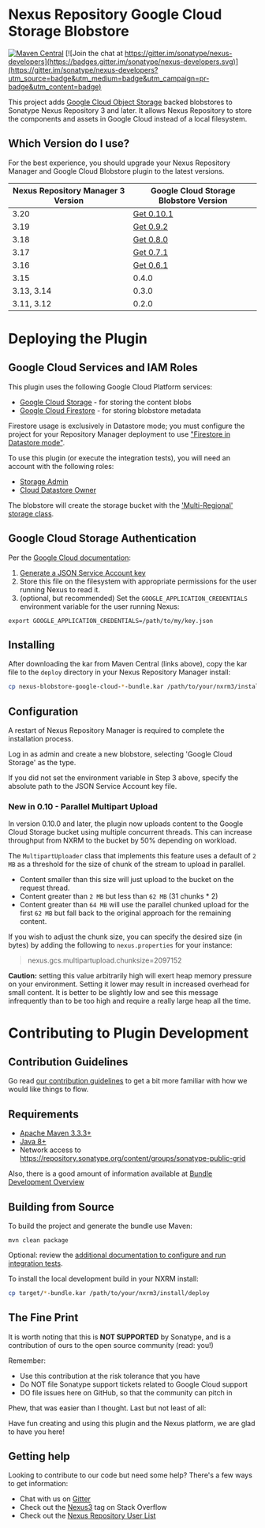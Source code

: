 <!--

    Sonatype Nexus (TM) Open Source Version
    Copyright (c) 2017-present Sonatype, Inc.
    All rights reserved. Includes the third-party code listed at http://links.sonatype.com/products/nexus/oss/attributions.

    This program and the accompanying materials are made available under the terms of the Eclipse Public License Version 1.0,
    which accompanies this distribution and is available at http://www.eclipse.org/legal/epl-v10.html.

    Sonatype Nexus (TM) Professional Version is available from Sonatype, Inc. "Sonatype" and "Sonatype Nexus" are trademarks
    of Sonatype, Inc. Apache Maven is a trademark of the Apache Software Foundation. M2eclipse is a trademark of the
    Eclipse Foundation. All other trademarks are the property of their respective owners.

-->
Nexus Repository Google Cloud Storage Blobstore
==============================

[![Maven Central](https://img.shields.io/maven-central/v/org.sonatype.nexus.plugins/nexus-blobstore-google-cloud.svg?label=Maven%20Central)](https://search.maven.org/search?q=g:%22org.sonatype.nexus.plugins%22%20AND%20a:%22nexus-blobstore-google-cloud%22) [![Join the chat at https://gitter.im/sonatype/nexus-developers](https://badges.gitter.im/sonatype/nexus-developers.svg)](https://gitter.im/sonatype/nexus-developers?utm_source=badge&utm_medium=badge&utm_campaign=pr-badge&utm_content=badge)

This project adds [Google Cloud Object Storage](https://cloud.google.com/storage/) backed blobstores to Sonatype Nexus 
Repository 3 and later.  It allows Nexus Repository to store the components and assets in Google Cloud instead of a
local filesystem.

Which Version do I use?
-----------------------

For the best experience, you should upgrade your Nexus Repository Manager and Google Cloud Blobstore plugin to the latest versions.

| Nexus Repository Manager 3 Version | Google Cloud Storage Blobstore Version |
| ---------------------------------- |--------------------------------------- |
| 3.20                               | [Get 0.10.1](https://repo1.maven.org/maven2/org/sonatype/nexus/plugins/nexus-blobstore-google-cloud/0.10.1/nexus-blobstore-google-cloud-0.10.1-bundle.kar) |
| 3.19                               | [Get 0.9.2](https://repo1.maven.org/maven2/org/sonatype/nexus/plugins/nexus-blobstore-google-cloud/0.9.2/nexus-blobstore-google-cloud-0.9.2-bundle.kar) |
| 3.18                               | [Get 0.8.0](https://repo1.maven.org/maven2/org/sonatype/nexus/plugins/nexus-blobstore-google-cloud/0.8.0/nexus-blobstore-google-cloud-0.8.0-bundle.kar) |
| 3.17                               | [Get 0.7.1](https://repo1.maven.org/maven2/org/sonatype/nexus/plugins/nexus-blobstore-google-cloud/0.7.1/nexus-blobstore-google-cloud-0.7.1-bundle.kar) |
| 3.16                               | [Get 0.6.1](https://repo1.maven.org/maven2/org/sonatype/nexus/plugins/nexus-blobstore-google-cloud/0.6.1/nexus-blobstore-google-cloud-0.6.1-bundle.kar) |
| 3.15                               | 0.4.0                                  |
| 3.13, 3.14                         | 0.3.0                                  |
| 3.11, 3.12                         | 0.2.0                                  |

# Deploying the Plugin

Google Cloud Services and IAM Roles
-----------------------------------

This plugin uses the following Google Cloud Platform services:

* [Google Cloud Storage](https://cloud.google.com/storage/) - for storing the content blobs
* [Google Cloud Firestore](https://cloud.google.com/firestore/) - for storing blobstore metadata

Firestore usage is exclusively in Datastore mode; you must configure the project for your Repository Manager deployment
to use ["Firestore in Datastore mode"](https://cloud.google.com/firestore/docs/firestore-or-datastore).

To use this plugin (or execute the integration tests), you will need an account with the following roles:

* [Storage Admin](https://cloud.google.com/storage/docs/access-control/iam-roles)
* [Cloud Datastore Owner](https://cloud.google.com/datastore/docs/access/iam)

The blobstore will create the storage bucket with the ['Multi-Regional' storage class](https://cloud.google.com/storage/sla).

Google Cloud Storage Authentication
-----------------------------------

Per the [Google Cloud documentation](https://github.com/GoogleCloudPlatform/google-cloud-java#authentication):

1. [Generate a JSON Service Account key](https://cloud.google.com/storage/docs/authentication?hl=en#service_accounts) 
2. Store this file on the filesystem with appropriate permissions for the user running Nexus to read it.
3. (optional, but recommended) Set the `GOOGLE_APPLICATION_CREDENTIALS` environment variable for the user running Nexus:

```
export GOOGLE_APPLICATION_CREDENTIALS=/path/to/my/key.json
```
Installing
----------

After downloading the kar from Maven Central (links above), copy the kar file to the `deploy` directory in your Nexus 
Repository Manager install:

```bash
cp nexus-blobstore-google-cloud-*-bundle.kar /path/to/your/nxrm3/install/deploy
```

Configuration
-------------

A restart of Nexus Repository Manager is required to complete the installation process.

Log in as admin and create a new blobstore, selecting 'Google Cloud Storage' as the type.

If you did not set the environment variable in Step 3 above, specify the absolute path to the JSON Service Account key file.

### New in 0.10 - Parallel Multipart Upload

In version 0.10.0 and later, the plugin now uploads content to the Google Cloud Storage bucket using multiple concurrent
threads. This can increase throughput from NXRM to the bucket by 50% depending on workload.

The `MultipartUploader` class that implements this feature uses a default of `2 MB` as a threshold for the size of
chunk of the stream to upload in parallel. 

* Content smaller than this size will just upload to the bucket on the request thread.
* Content greater than `2 MB` but less than `62 MB` (31 chunks * 2) 
* Content greater than `64 MB` will use the parallel chunked upload for the first `62 MB` but fall back to the original approach for the remaining content.

If you wish to adjust the chunk size, you can specify the desired size (in bytes) by adding the following 
to `nexus.properties` for your instance:

> nexus.gcs.multipartupload.chunksize=2097152

**Caution:** setting this value arbitrarily high will exert heap memory pressure on your environment. Setting it lower
may result in increased overhead for small content. It is better to be slightly low and see this message infrequently
than to be too high and require a really large heap all the time.

# Contributing to Plugin Development

Contribution Guidelines
-----------------------

Go read [our contribution guidelines](/.github/CONTRIBUTING.md) to get a bit more familiar with how
we would like things to flow.

Requirements
------------

* [Apache Maven 3.3.3+](https://maven.apache.org/install.html)
* [Java 8+](http://www.oracle.com/technetwork/java/javase/downloads/jdk8-downloads-2133151.html)
* Network access to https://repository.sonatype.org/content/groups/sonatype-public-grid

Also, there is a good amount of information available at [Bundle Development Overview](https://help.sonatype.com/display/NXRM3/Bundle+Development#BundleDevelopment-BundleDevelopmentOverview)

Building from Source
-------------------

To build the project and generate the bundle use Maven:

    mvn clean package
    
Optional: review the [additional documentation to configure and run integration tests](src/test/resources/README.md).

To install the local development build in your NXRM install:

```bash
cp target/*-bundle.kar /path/to/your/nxrm3/install/deploy
```

The Fine Print
--------------

It is worth noting that this is **NOT SUPPORTED** by Sonatype, and is a contribution of ours
to the open source community (read: you!)

Remember:

* Use this contribution at the risk tolerance that you have
* Do NOT file Sonatype support tickets related to Google Cloud support
* DO file issues here on GitHub, so that the community can pitch in

Phew, that was easier than I thought. Last but not least of all:

Have fun creating and using this plugin and the Nexus platform, we are glad to have you here!

Getting help
------------

Looking to contribute to our code but need some help? There's a few ways to get information:

* Chat with us on [Gitter](https://gitter.im/sonatype/nexus-developers)
* Check out the [Nexus3](http://stackoverflow.com/questions/tagged/nexus3) tag on Stack Overflow
* Check out the [Nexus Repository User List](https://groups.google.com/a/glists.sonatype.com/forum/?hl=en#!forum/nexus-users)
